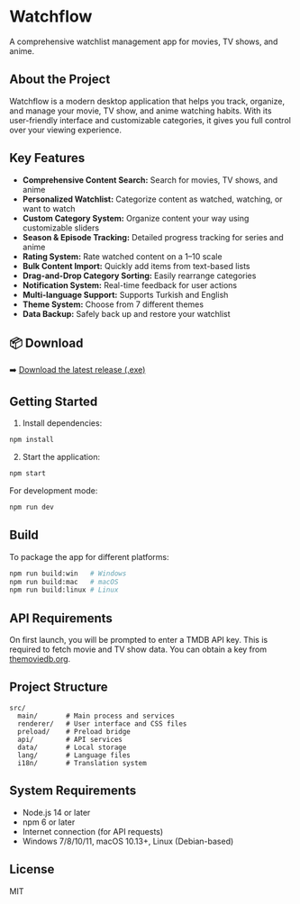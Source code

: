 # Watchflow

A comprehensive watchlist management app for movies, TV shows, and anime.

## About the Project

Watchflow is a modern desktop application that helps you track, organize, and manage your movie, TV show, and anime watching habits. With its user-friendly interface and customizable categories, it gives you full control over your viewing experience.

## Key Features

* **Comprehensive Content Search:** Search for movies, TV shows, and anime
* **Personalized Watchlist:** Categorize content as watched, watching, or want to watch
* **Custom Category System:** Organize content your way using customizable sliders
* **Season & Episode Tracking:** Detailed progress tracking for series and anime
* **Rating System:** Rate watched content on a 1–10 scale
* **Bulk Content Import:** Quickly add items from text-based lists
* **Drag-and-Drop Category Sorting:** Easily rearrange categories
* **Notification System:** Real-time feedback for user actions
* **Multi-language Support:** Supports Turkish and English
* **Theme System:** Choose from 7 different themes
* **Data Backup:** Safely back up and restore your watchlist

## 📦 Download

➡️ [Download the latest release (.exe)](https://github.com/macidko/Watchflow/releases/latest)

## Getting Started

1. Install dependencies:

```bash
npm install
```

2. Start the application:

```bash
npm start
```

For development mode:

```bash
npm run dev
```

## Build

To package the app for different platforms:

```bash
npm run build:win   # Windows
npm run build:mac   # macOS
npm run build:linux # Linux
```

## API Requirements

On first launch, you will be prompted to enter a TMDB API key. This is required to fetch movie and TV show data. You can obtain a key from [themoviedb.org](https://www.themoviedb.org/settings/api).

## Project Structure

```
src/
  main/       # Main process and services
  renderer/   # User interface and CSS files
  preload/    # Preload bridge
  api/        # API services
  data/       # Local storage
  lang/       # Language files
  i18n/       # Translation system
```

## System Requirements

* Node.js 14 or later
* npm 6 or later
* Internet connection (for API requests)
* Windows 7/8/10/11, macOS 10.13+, Linux (Debian-based)

## License

MIT